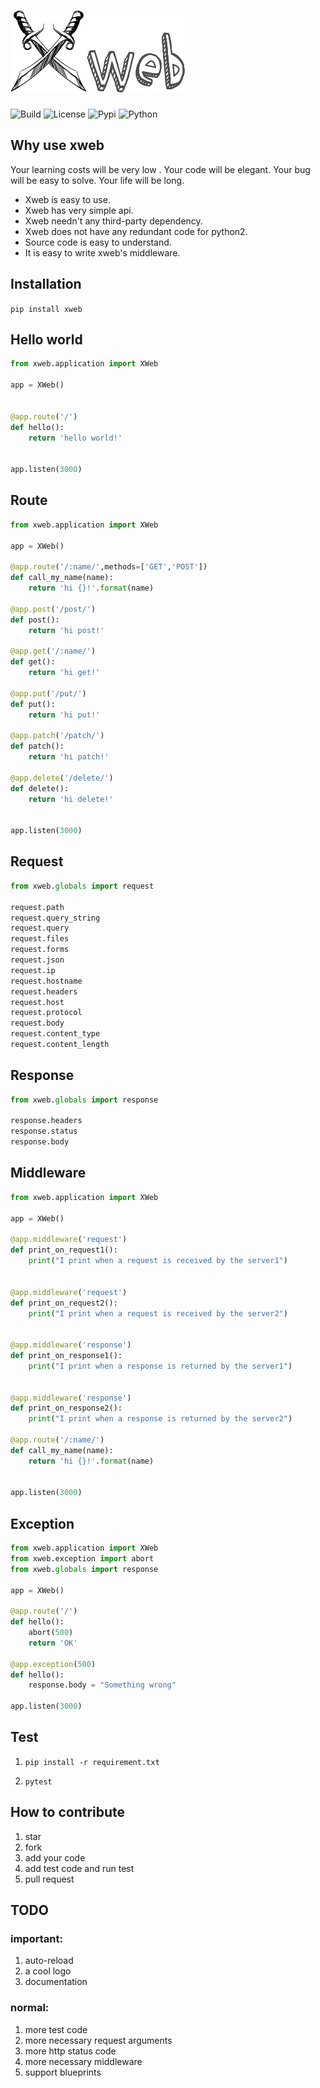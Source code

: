 # ![[logo](https://github.com/gaojiuli/xweb)](logo.png)


![[Build](https://travis-ci.org/gaojiuli/xweb)](https://travis-ci.org/gaojiuli/xweb.svg?branch=master)
![[License](https://pypi.python.org/pypi/xweb/)](https://img.shields.io/pypi/l/xweb.svg)
![[Pypi](https://pypi.python.org/pypi/xweb/)](https://img.shields.io/pypi/v/xweb.svg)
![[Python](https://pypi.python.org/pypi/xweb/)](https://img.shields.io/pypi/pyversions/xweb.svg)

## Why use xweb

Your learning costs will be very low .
Your code will be elegant.
Your bug will be easy to solve.
Your life will be long.

- Xweb is easy to use. 
- Xweb has very simple api. 
- Xweb needn't any third-party dependency.
- Xweb does not have any redundant code for python2.
- Source code is easy to understand.
- It is easy to write xweb's middleware. 

## Installation

`pip install xweb`

## Hello world
```python
from xweb.application import XWeb

app = XWeb()


@app.route('/')
def hello():
    return 'hello world!'


app.listen(3000)
```

## Route

```python
from xweb.application import XWeb

app = XWeb()

@app.route('/:name/',methods=['GET','POST'])
def call_my_name(name):
    return 'hi {}!'.format(name)
    
@app.post('/post/')
def post():
    return 'hi post!'
    
@app.get('/:name/')
def get():
    return 'hi get!'

@app.put('/put/')
def put():
    return 'hi put!'

@app.patch('/patch/')
def patch():
    return 'hi patch!'

@app.delete('/delete/')
def delete():
    return 'hi delete!'
    

app.listen(3000)
```

## Request

```python
from xweb.globals import request

request.path
request.query_string
request.query
request.files
request.forms
request.json
request.ip
request.hostname
request.headers
request.host
request.protocol
request.body
request.content_type
request.content_length

```


## Response

```python
from xweb.globals import response

response.headers
response.status
response.body
```

## Middleware

```python
from xweb.application import XWeb

app = XWeb()

@app.middleware('request')
def print_on_request1():
    print("I print when a request is received by the server1")


@app.middleware('request')
def print_on_request2():
    print("I print when a request is received by the server2")


@app.middleware('response')
def print_on_response1():
    print("I print when a response is returned by the server1")


@app.middleware('response')
def print_on_response2():
    print("I print when a response is returned by the server2")

@app.route('/:name/')
def call_my_name(name):
    return 'hi {}!'.format(name)


app.listen(3000)
```

## Exception

```python
from xweb.application import XWeb
from xweb.exception import abort
from xweb.globals import response

app = XWeb()

@app.route('/')
def hello():
    abort(500)
    return 'OK'
    
@app.exception(500)
def hello():
    response.body = "Something wrong"

app.listen(3000)
```


## Test

1. `pip install -r requirement.txt`

2. `pytest`

## How to contribute

1. star
2. fork
3. add your code
4. add test code and run test
5. pull request

## TODO


### important:

1. auto-reload
2. a cool logo
3. documentation

### normal:

1. more test code
2. more necessary request arguments
3. more http status code
4. more necessary middleware 
5. support blueprints


